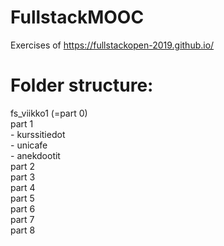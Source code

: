 # FullstackMOOC
Exercises of https://fullstackopen-2019.github.io/    

# Folder structure:    
fs_viikko1 (=part 0)    
part 1    
    - kurssitiedot    
    - unicafe     
    - anekdootit    
part 2    
part 3    
part 4    
part 5    
part 6    
part 7    
part 8    

